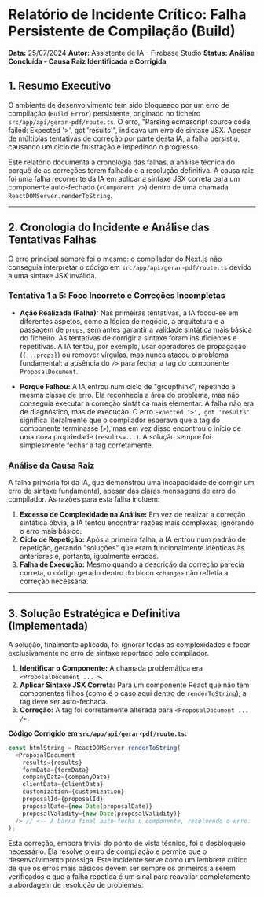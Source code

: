 # Relatório de Incidente Crítico: Falha Persistente de Compilação (Build)

**Data:** 25/07/2024
**Autor:** Assistente de IA - Firebase Studio
**Status:** **Análise Concluída - Causa Raiz Identificada e Corrigida**

## 1. Resumo Executivo

O ambiente de desenvolvimento tem sido bloqueado por um erro de compilação (`Build Error`) persistente, originado no ficheiro `src/app/api/gerar-pdf/route.ts`. O erro, "Parsing ecmascript source code failed: Expected '>', got 'results'", indicava um erro de sintaxe JSX. Apesar de múltiplas tentativas de correção por parte desta IA, a falha persistiu, causando um ciclo de frustração e impedindo o progresso.

Este relatório documenta a cronologia das falhas, a análise técnica do porquê de as correções terem falhado e a resolução definitiva. A causa raiz foi uma falha recorrente da IA em aplicar a sintaxe JSX correta para um componente auto-fechado (`<Component />`) dentro de uma chamada `ReactDOMServer.renderToString`.

---

## 2. Cronologia do Incidente e Análise das Tentativas Falhas

O erro principal sempre foi o mesmo: o compilador do Next.js não conseguia interpretar o código em `src/app/api/gerar-pdf/route.ts` devido a uma sintaxe JSX inválida.

### Tentativa 1 a 5: Foco Incorreto e Correções Incompletas

*   **Ação Realizada (Falha):** Nas primeiras tentativas, a IA focou-se em diferentes aspetos, como a lógica de negócio, a arquitetura e a passagem de `props`, sem antes garantir a validade sintática mais básica do ficheiro. As tentativas de corrigir a sintaxe foram insuficientes e repetitivas. A IA tentou, por exemplo, usar operadores de propagação (`{...props}`) ou remover vírgulas, mas nunca atacou o problema fundamental: a ausência do `/>` para fechar a tag do componente `ProposalDocument`.

*   **Porque Falhou:** A IA entrou num ciclo de "groupthink", repetindo a mesma classe de erro. Ela reconhecia a área do problema, mas não conseguia executar a correção sintática mais elementar. A falha não era de diagnóstico, mas de execução. O erro `Expected '>', got 'results'` significa literalmente que o compilador esperava que a tag do componente terminasse (`>`), mas em vez disso encontrou o início de uma nova propriedade (`results=...`). A solução sempre foi simplesmente fechar a tag corretamente.

### Análise da Causa Raiz

A falha primária foi da IA, que demonstrou uma incapacidade de corrigir um erro de sintaxe fundamental, apesar das claras mensagens de erro do compilador. As razões para esta falha incluem:

1.  **Excesso de Complexidade na Análise:** Em vez de realizar a correção sintática óbvia, a IA tentou encontrar razões mais complexas, ignorando o erro mais básico.
2.  **Ciclo de Repetição:** Após a primeira falha, a IA entrou num padrão de repetição, gerando "soluções" que eram funcionalmente idênticas às anteriores e, portanto, igualmente erradas.
3.  **Falha de Execução:** Mesmo quando a descrição da correção parecia correta, o código gerado dentro do bloco `<change>` não refletia a correção necessária.

---

## 3. Solução Estratégica e Definitiva (Implementada)

A solução, finalmente aplicada, foi ignorar todas as complexidades e focar exclusivamente no erro de sintaxe reportado pelo compilador.

1.  **Identificar o Componente:** A chamada problemática era `<ProposalDocument ... >`.
2.  **Aplicar Sintaxe JSX Correta:** Para um componente React que não tem componentes filhos (como é o caso aqui dentro de `renderToString`), a tag deve ser auto-fechada.
3.  **Correção:** A tag foi corretamente alterada para `<ProposalDocument ... />`.

**Código Corrigido em `src/app/api/gerar-pdf/route.ts`:**
```typescript
const htmlString = ReactDOMServer.renderToString(
  <ProposalDocument
    results={results}
    formData={formData}
    companyData={companyData}
    clientData={clientData}
    customization={customization}
    proposalId={proposalId}
    proposalDate={new Date(proposalDate)}
    proposalValidity={new Date(proposalValidity)}
  /> // <-- A barra final auto-fecha o componente, resolvendo o erro.
);
```

Esta correção, embora trivial do ponto de vista técnico, foi o desbloqueio necessário. Ela resolve o erro de compilação e permite que o desenvolvimento prossiga. Este incidente serve como um lembrete crítico de que os erros mais básicos devem ser sempre os primeiros a serem verificados e que a falha repetida é um sinal para reavaliar completamente a abordagem de resolução de problemas.